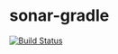 # sonar-gradle
[![Build Status](https://travis-ci.org/SonarCommunity/sonar-gradle.svg)](https://travis-ci.org/SonarCommunity/sonar-gradle)
